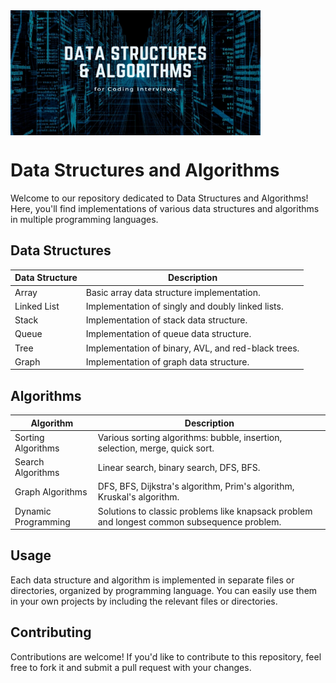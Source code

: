 <img align="center" src="Assests/DSA.jpg" height=200px width=400px>

# Data Structures and Algorithms

Welcome to our repository dedicated to Data Structures and Algorithms! Here, you'll find implementations of various data structures and algorithms in multiple programming languages.



## Data Structures

| Data Structure    | Description                                       |
|-------------------|---------------------------------------------------|
| Array             | Basic array data structure implementation.        |
| Linked List       | Implementation of singly and doubly linked lists. |
| Stack             | Implementation of stack data structure.           |
| Queue             | Implementation of queue data structure.           |
| Tree              | Implementation of binary, AVL, and red-black trees. |
| Graph             | Implementation of graph data structure.           |



## Algorithms

| Algorithm                  | Description                                            |
|----------------------------|--------------------------------------------------------|
| Sorting Algorithms         | Various sorting algorithms: bubble, insertion, selection, merge, quick sort. |
| Search Algorithms          | Linear search, binary search, DFS, BFS.                |
| Graph Algorithms           | DFS, BFS, Dijkstra's algorithm, Prim's algorithm, Kruskal's algorithm. |
| Dynamic Programming        | Solutions to classic problems like knapsack problem and longest common subsequence problem. |


## Usage

Each data structure and algorithm is implemented in separate files or directories, organized by programming language. You can easily use them in your own projects by including the relevant files or directories.



## Contributing

Contributions are welcome! If you'd like to contribute to this repository, feel free to fork it and submit a pull request with your changes.


